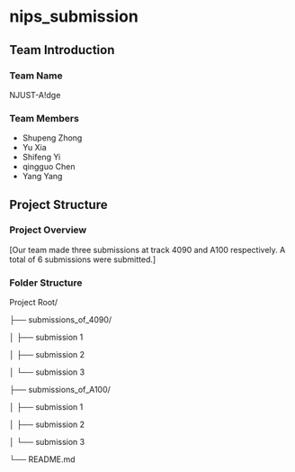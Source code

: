 # nips_submission
## Team Introduction

### Team Name

NJUST-A!dge

### Team Members

- Shupeng Zhong
- Yu Xia
- Shifeng Yi
- qingguo Chen
- Yang Yang

## Project Structure

### Project Overview

[Our team made three submissions at track 4090 and A100 respectively. A total of 6 submissions were submitted.]

### Folder Structure

Project Root/

├── submissions_of_4090/

│ ├── submission 1

│ ├── submission 2

│ └── submission 3

├── submissions_of_A100/

│ ├── submission 1

│ ├── submission 2

│ └── submission 3

└── README.md


